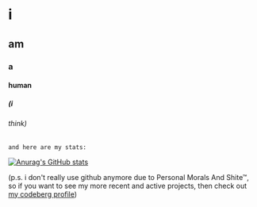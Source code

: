 # i
## am
### a
#### human
##### (i
###### think)
```
and here are my stats:
```
[![Anurag's GitHub stats](https://github-readme-stats.vercel.app/api?username=miko1112)](https://github.com/anuraghazra/github-readme-stats)

(p.s. i don't really use github anymore due to Personal Morals And Shite™, so if you want to see my more recent and active projects, then check out [my codeberg profile](https://codeberg.org/_fragment/))
